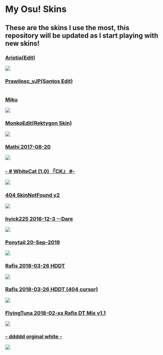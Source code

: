 # My Osu! Skins
## These are the skins I use the most, this repository will be updated as I start playing with new skins!

### [Aristia(Edit)](https://www.mediafire.com/file/wxh5t1xfa3kpncd/Aristia%28Edit%29.osk/file)
<img src="https://skins.osuck.net/uploads/posts/2019-02/1549355517_3.jpg">

### [Prawilosc_vJP(Santos Edit)](https://www.mediafire.com/file/lfc2fp086zxll0l/Prawilosc_vJP%2528Santos_Edit%2529.osk/file)
<img src="">

### [Miku](https://www.mediafire.com/file/pb2jjjymthjtbma/Miku_16-9.osk/file)
<img src="https://i.imgur.com/qkm9kT2.jpg">

### [MonkoEdit(Rektygon Skin)](https://www.mediafire.com/file/xthnviquoptb313/MonkoEdit.osk/file)
<img src="https://i.imgur.com/ufbcmjo.jpg">

### [Mathi 2017-08-20](https://osuskins.net/skin/GZLYayC)
<img src="https://osuskins.net/screenshots/GZLYayC.jpg">

### [- # WhiteCat (1.0) 『CK』 #-](https://www.mediafire.com/file/6250ar1z1jq0aes/-_%2523_WhiteCat_%25281.0%2529_%25E3%2580%258ECK%25E3%2580%258F_%2523-.osk/file)
<img src="https://skins.osuck.net/uploads/posts/2019-11/1573897221_3.jpg">

### [404 SkinNotFound v2](https://www.mediafire.com/file/xntqi7ms52y2e61/404_SkinNotFound_v2.osk/file)
<img src="https://skins.osuck.net/uploads/posts/2018-11/1541395297_screenshot993.jpg">

### [hvick225 2016-12-3 --Dare](https://osuskins.net/skin/y7jun5I)
<img src="https://i.ytimg.com/vi/eIk4y4oNzi0/maxresdefault.jpg">

### [Ponytail 20-Sep-2019](http://www.mediafire.com/file/9dj37csmypxes6q/Ponytail+20-Sep-2019.osk/file)
<img src="https://skins.osuck.net/uploads/posts/2020-09/1601194613_screenshot9638.jpg">

### [Rafis 2018-03-26 HDDT](https://www.mediafire.com/file/phcsum9n4np44wh/Rafis_2018-03-26_HDDT.osk/file)
<img src="https://osuskins.net/screenshots/ekynLzX.jpg">

### [Rafis 2018-03-26 HDDT (404 cursor)](https://www.mediafire.com/file/64cglwyw8woq364/Rafis_2018-03-26_HDDT_%2528404_cursor%2529.osk/file)
<img src="https://skins.osuck.net/uploads/posts/2020-09/1601194193_screenshot9637.jpg">

### [FlyingTuna 2018-02-xx Rafis DT Mix v1.1](http://www.mediafire.com/file/5frr798172hcdft/FlyingTuna_2018-02-xx_Rafis_DT_Mix_v1.1.osk/file)
<img src="https://th.bing.com/th/id/R.c65a6d133d1d6602d3b49d8c4057ad3d?rik=jasPsDg%2b1Q6tNw&pid=ImgRaw&r=0">

### [- ddddd orginal white -](https://snowy.s-ul.eu/P3P7ZzNu)
<img src="https://osu.ppy.sh/ss/12697816">
